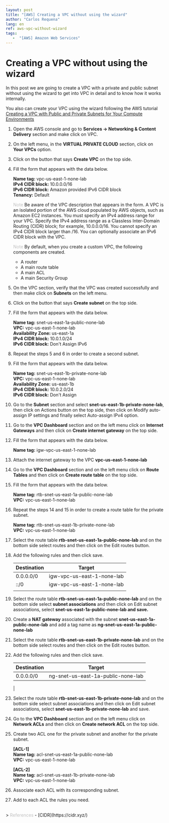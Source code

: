 ```yaml
---
layout: post
title: "[AWS] Creating a VPC without using the wizard"
author: "Carlos Requena"
lang: en
ref: aws-vpc-without-wizard
tags:
   -  "[AWS] Amazon Web Services" 
---
```


# Creating a VPC without using the wizard

In this post we are going to create a VPC with a private and public subnet without using the wizard to get into VPC in detail and to know how it works 
internally. 

You also can create your VPC using the wizard following the AWS tutorial 
[Creating a VPC with Public and Private Subnets for Your Compute Environments](https://docs.aws.amazon.com/batch/latest/userguide/create-public-private-vpc.html)

1.  Open the AWS console and go to **Services → Networking & Content Delivery** section and make click on VPC.

2. On the left menu, in the **VIRTUAL PRIVATE CLOUD** section, click on **Your VPCs** option.

3. Click on the button that says **Create VPC** on the top side.

4. Fill the form that appears with the data below.

    **Name tag:** vpc-us-east-1-none-lab    
    **IPv4 CIDR block:** 10.0.0.0/16   
    **IPv6 CIDR block:** Amazon provided IPv6 CIDR block    
    **Tenancy:** Default

    > 
    <span style="color:silver;">Note</span>
    Be aware of the VPC description that appears in the form.
    A VPC is an isolated portion of the AWS cloud populated by AWS objects, such as Amazon EC2 instances. You must specify an IPv4 address range for your VPC. Specify the IPv4 address range as a Classless Inter-Domain Routing (CIDR) block; for example, 10.0.0.0/16. You cannot specify an IPv4 CIDR block larger than /16. You can optionally associate an IPv6 CIDR block with the VPC.
    
    >
    <span style="color:silver;">Note</span>
    By default, when you create a custom VPC, the following components are created.
    - A router
    - A main route table
    - A main ACL
    - A main Security Group     
    

5. On the VPC section, verify that the VPC was created successfully and then make click on **Subnets** on the left menu.

6. Click on the button that says **Create subnet** on the top side.

7. Fill the form that appears with the data below.

    **Name tag:** snet-us-east-1a-public-none-lab   
    **VPC:** vpc-us-east-1-none-lab     
    **Availability Zone:** us-east-1a    
    **IPv4 CIDR block:** 10.0.1.0/24    
    **IPv6 CIDR block:** Don't Assign IPv6  

8. Repeat the steps 5 and 6 in order to create a second subnet.

9. Fill the form that appears with the data below.
    
    **Name tag:** snet-us-east-1b-private-none-lab  
    **VPC:** vpc-us-east-1-none-lab     
    **Availability Zone:**  us-east-1b    
    **IPv4 CIDR block:** 10.0.2.0/24    
    **IPv6 CIDR block:** Don't Assign   

10. Go to the **Subnet** section and select **snet-us-east-1b-private-none-lab**, then click on Actions button on the top side, then click on Modify auto-assign 
IP settings and finally select Auto-assign IPv4 option.

11. Go to the **VPC Dashboard** section and on the left menu click on **Internet Gateways** and then click on **Create internet gateway** on the top side.

12. Fill the form that appears with the data below.     
    
    **Name tag:** igw-vpc-us-east-1-none-lab    

13. Attach the internet gateway to the VPC **vpc-us-east-1-none-lab**

14. Go to the **VPC Dashboard** section and on the left menu click on **Route Tables** and then click on **Create route table** on the top side.

15. Fill the form that appears with the data below.

    **Name tag:** rtb-snet-us-east-1a-public-none-lab   
    **VPC:** vpc-us-east-1-none-lab 

16. Repeat the steps 14 and 15 in order to create a route table for the private subnet.

    **Name tag:** rtb-snet-us-east-1b-private-none-lab  
    **VPC:** vpc-us-east-1-none-lab

17. Select the route table **rtb-snet-us-east-1a-public-none-lab** and on the bottom side select routes and then click on the 
Edit routes button.

18. Add the following rules and then click save.    

    | Destination 	| Target                     	|
    |-------------	|----------------------------	|
    | 0.0.0.0/0   	| igw-vpc-us-east-1-none-lab 	|
    | ::/0        	| igw-vpc-us-east-1-none-lab 	|       
    |               |                               |

19. Select the route table **rtb-snet-us-east-1a-public-none-lab** and on the bottom side select **subnet associations** and then click on Edit subnet associations, 
select **snet-us-east-1a-public-none-lab and save.**

20. Create a **NAT gateway** associated with the subnet **snet-us-east-1a-public-none-lab** and add a tag name as **ng-snet-us-east-1a-public-none-lab**

21. Select the route table **rtb-snet-us-east-1b-private-none-lab** and on the bottom side select routes and then click on the Edit routes button.

22. Add the following rules and then click save.

    | Destination 	| Target                             	|
    |-------------	|------------------------------------	|
    | 0.0.0.0/0   	| ng-snet-us-east-1a-public-none-lab 	|
    |

23. Select the route table **rtb-snet-us-east-1b-private-none-lab** and on the bottom side select subnet associations and then click on Edit subnet
associations, select **snet-us-east-1b-private-none-lab** and save.

24. Go to the **VPC Dashboard** section and on the left menu click on **Network ACLs** and then click on **Create network ACL** on the top side.

25. Create two ACL one for the private subnet and another for the private subnet.
    
    **\[ACL-1\]**   
    **Name tag:** acl-snet-us-east-1a-public-none-lab   
    **VPC:** vpc-us-east-1-none-lab 
    
    **\[ACL-2\]**   
    **Name tag:** acl-snet-us-east-1b-private-none-lab  
    **VPC:** vpc-us-east-1-none-lab     

26. Associate each ACL with its corresponding subnet.

27. Add to each ACL the rules you need.

<br>
> 
<span style="color:silver;">References</span>
- [CIDR](https://cidr.xyz/)

